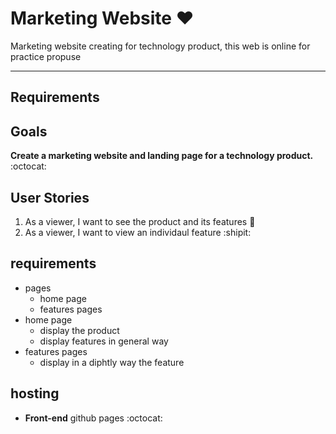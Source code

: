# Marketing Website :heart:

Marketing website creating for technology product, this web is online for practice propuse

---

## Requirements

## Goals

**Create a marketing website and landing page
for a technology product.** :octocat:

## User Stories

1. As a viewer, I want to see the product and its features :eyes:
2. As a viewer, I want to view an individaul feature :shipit:

## requirements

- pages
  - home page
  - features pages
- home page
  - display the product
  - display features in general way
- features pages
  - display in a diphtly way the feature

## hosting

- **Front-end** github pages :octocat:
